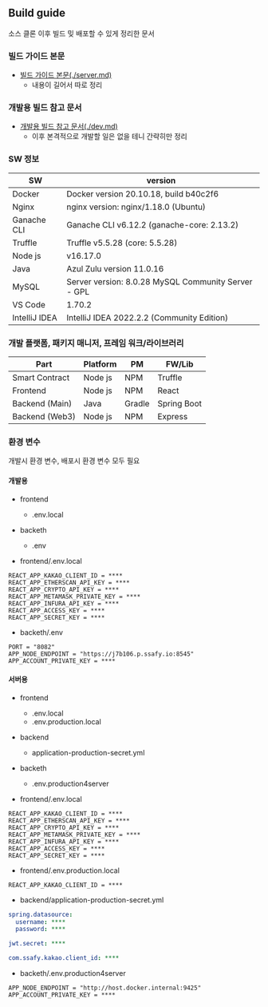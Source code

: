 ## Build guide

소스 클론 이후 빌드 밎 배포할 수 있게 정리한 문서

### 빌드 가이드 본문

- [빌드 가이드 본문(./server.md)](./server.md)
	- 내용이 길어서 따로 정리

### 개발용 빌드 참고 문서

- [개발용 빌드 참고 문서(./dev.md)](./dev.md)
	- 이후 본격적으로 개발할 일은 없을 테니 간략히만 정리

### SW 정보

| SW            | version |
| ------------- | --- |
| Docker        | Docker version 20.10.18, build b40c2f6 |
| Nginx         | nginx version: nginx/1.18.0 (Ubuntu) |
| Ganache CLI   | Ganache CLI v6.12.2 (ganache-core: 2.13.2) |
| Truffle       | Truffle v5.5.28 (core: 5.5.28) |
| Node js       | v16.17.0 |
| Java          | Azul Zulu version 11.0.16 |
| MySQL         | Server version: 8.0.28 MySQL Community Server - GPL |
| VS Code       | 1.70.2 |
| IntelliJ IDEA | IntelliJ IDEA 2022.2.2 (Community Edition) |

### 개발 플랫폼, 패키지 매니저, 프레임 워크/라이브러리

| Part           | Platform | PM     | FW/Lib      |
| -------------- | -------- | ------ | ----------- |
| Smart Contract | Node js  | NPM    | Truffle     |
| Frontend       | Node js  | NPM    | React       |
| Backend (Main) | Java     | Gradle | Spring Boot |
| Backend (Web3) | Node js  | NPM    | Express     |

### 환경 변수

개발시 환경 변수, 배포시 환경 변수 모두 필요

#### 개발용

- frontend
	- .env.local
- backeth
	- .env

- frontend/.env.local

```
REACT_APP_KAKAO_CLIENT_ID = ****
REACT_APP_ETHERSCAN_API_KEY = ****
REACT_APP_CRYPTO_API_KEY = ****
REACT_APP_METAMASK_PRIVATE_KEY = ****
REACT_APP_INFURA_API_KEY = ****
REACT_APP_ACCESS_KEY = ****
REACT_APP_SECRET_KEY = ****
```

- backeth/.env
```
PORT = "8082"
APP_NODE_ENDPOINT = "https://j7b106.p.ssafy.io:8545"
APP_ACCOUNT_PRIVATE_KEY = ****
```

#### 서버용

- frontend
	- .env.local
	- .env.production.local
- backend
	- application-production-secret.yml
- backeth
	- .env.production4server

- frontend/.env.local

```
REACT_APP_KAKAO_CLIENT_ID = ****
REACT_APP_ETHERSCAN_API_KEY = ****
REACT_APP_CRYPTO_API_KEY = ****
REACT_APP_METAMASK_PRIVATE_KEY = ****
REACT_APP_INFURA_API_KEY = ****
REACT_APP_ACCESS_KEY = ****
REACT_APP_SECRET_KEY = ****
```

- frontend/.env.production.local

```
REACT_APP_KAKAO_CLIENT_ID = ****
```

- backend/application-production-secret.yml

```yml
spring.datasource:
  username: ****
  password: ****

jwt.secret: ****

com.ssafy.kakao.client_id: ****
```

- backeth/.env.production4server

```
APP_NODE_ENDPOINT = "http://host.docker.internal:9425"
APP_ACCOUNT_PRIVATE_KEY = ****
```
